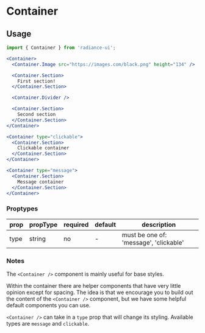 # Container
## Usage

```jsx
import { Container } from 'radiance-ui';

<Container>
  <Container.Image src="https://images.com/black.png" height="134" />

  <Container.Section>
    First section!
  </Container.Section>

  <Container.Divider />

  <Container.Section>
    Second section
  </Container.Section>
</Container>

<Container type="clickable">
  <Container.Section>
    Clickable container
  </Container.Section>
</Container>

<Container type="message">
  <Container.Section>
    Message container
  </Container.Section>
</Container>
```

<!-- STORY -->

### Proptypes
| prop     | propType           | required | default | description                                                                                                                  |
|----------|--------------------|----------|---------|------------------------------------------------------------------------------------------------------------------------------|
| type     | string             | no       | - | must be one of: 'message', 'clickable' |

### Notes
The `<Container />` component is mainly useful for base styles.

Within the container there are helper components that have very little opinion
except for spacing. The idea is that we encourage you to build out the
content of the `<Container />` component, but we have some helpful
default components you can use.

`<Container />` can take in a `type` prop that will change its
styling. Available types are `message` and `clickable`.
